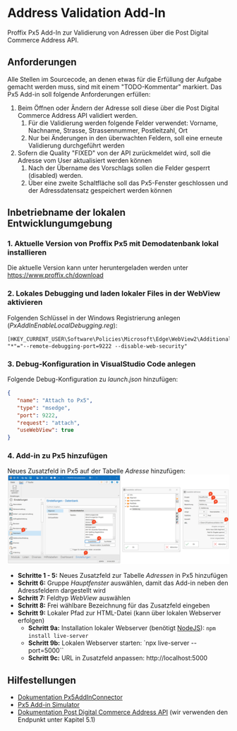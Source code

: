 Address Validation Add-In
=========================

Proffix Px5 Add-In zur Validierung von Adressen über die Post Digital Commerce Address API.


Anforderungen
-------------

Alle Stellen im Sourcecode, an denen etwas für die Erfüllung der Aufgabe gemacht werden muss, sind mit einem "TODO-Kommentar" markiert.
Das Px5 Add-in soll folgende Anforderungen erfüllen:
1. Beim Öffnen oder Ändern der Adresse soll diese über die Post Digital Commerce Address API validiert werden.
   1. Für die Validierung werden folgende Felder verwendet: Vorname, Nachname, Strasse, Strassennummer, Postleitzahl, Ort
   2. Nur bei Änderungen in den überwachten Feldern, soll eine erneute Validierung durchgeführt werden
2. Sofern die Quality "FIXED" von der API zurückmeldet wird, soll die Adresse vom User aktualisiert werden können
   1. Nach der Übername des Vorschlags sollen die Felder gesperrt (disabled) werden.
   2. Über eine zweite Schaltfläche soll das Px5-Fenster geschlossen und der Adressdatensatz gespeichert werden können


Inbetriebname der lokalen Entwicklungumgebung
---------------------------------------------

### 1. Aktuelle Version von Proffix Px5 mit Demodatenbank lokal installieren
Die aktuelle Version kann unter heruntergeladen werden unter https://www.proffix.ch/download

### 2. Lokales Debugging und laden lokaler Files in der WebView aktivieren
Folgenden Schlüssel in der Windows Registrierung anlegen (_PxAddInEnableLocalDebugging.reg_):
```
[HKEY_CURRENT_USER\Software\Policies\Microsoft\Edge\WebView2\AdditionalBrowserArguments]
"*"="--remote-debugging-port=9222 --disable-web-security"
```

### 3. Debug-Konfiguration in VisualStudio Code anlegen
Folgende Debug-Konfiguration zu _launch.json_ hinzufügen:
```json
{
   "name": "Attach to Px5",
   "type": "msedge",
   "port": 9222,
   "request": "attach",
   "useWebView": true
}
```

### 4. Add-in zu Px5 hinzufügen
Neues Zusatzfeld in Px5 auf der Tabelle _Adresse_ hinzufügen:
![Schritt für Schritt Anleitung wie ein Add-in in Px5 hinzugefügt wird](assets/Px5AddInHinzufuegen.png)
- **Schritte 1 - 5:** Neues Zusatzfeld zur Tabelle _Adressen_ in Px5 hinzufügen
- **Schritt 6:** Gruppe _Hauptfenster_ auswählen, damit das Add-in neben den Adressfeldern dargestellt wird
- **Schritt 7:** Feldtyp _WebView_ auswählen
- **Schritt 8:** Frei wählbare Bezeichnung für das Zusatzfeld eingeben
- **Schritt 9:** Lokaler Pfad zur HTML-Datei (kann über lokalen Webserver erfolgen)
   - **Schritt 9a:** Installation lokaler Webserver (benötigt [NodeJS](https://nodejs.org)): `npm install live-server`
   - **Schritt 9b:** Lokalen Webserver starten: `npx live-server --port=5000``
   - **Schritt 9c:** URL in Zusatzfeld anpassen: http://localhost:5000

Hilfestellungen
---------------
- [Dokumentation Px5AddInConnector](https://px5addinconnector.proffix.app/1/docs)
- [Px5 Add-in Simulator](https://px5addinconnector.proffix.app/1/)
- [Dokumentation Post Digital Commerce Address API](https://developer.post.ch/en/digital-commerce-api) (wir verwenden den Endpunkt unter Kapitel 5.1)